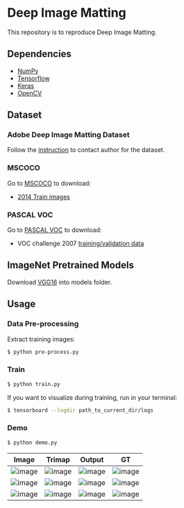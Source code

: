 # Deep Image Matting
This repository is to reproduce Deep Image Matting.

## Dependencies
- [NumPy](http://docs.scipy.org/doc/numpy-1.10.1/user/install.html)
- [Tensorflow](https://www.tensorflow.org/versions/r0.8/get_started/os_setup.html)
- [Keras](https://keras.io/#installation)
- [OpenCV](https://opencv-python-tutroals.readthedocs.io/en/latest/)

## Dataset
### Adobe Deep Image Matting Dataset
Follow the [instruction](https://sites.google.com/view/deepimagematting) to contact author for the dataset.

### MSCOCO
Go to [MSCOCO](http://cocodataset.org/#download) to download:
* [2014 Train images](http://images.cocodataset.org/zips/train2014.zip)


### PASCAL VOC
Go to [PASCAL VOC](http://host.robots.ox.ac.uk/pascal/VOC/) to download:
* VOC challenge 2007 [training/validation data](http://host.robots.ox.ac.uk/pascal/VOC/voc2007/VOCtrainval_06-Nov-2007.tar)

## ImageNet Pretrained Models
Download [VGG16](https://github.com/fchollet/deep-learning-models/releases/download/v0.1/vgg16_weights_tf_dim_ordering_tf_kernels.h5) into models folder.


## Usage
### Data Pre-processing
Extract training images:
```bash
$ python pre-process.py
```

### Train
```bash
$ python train.py
```

If you want to visualize during training, run in your terminal:
```bash
$ tensorboard --logdir path_to_current_dir/logs
```

### Demo

```bash
$ python demo.py
```

Image | Trimap | Output | GT |
|---|---|---|---|
|![image](https://github.com/foamliu/Deep-Image-Matting/raw/master/images/0_0_image.png)  | ![image](https://github.com/foamliu/Deep-Image-Matting/raw/master/images/0_0_trimap.png) | ![image](https://github.com/foamliu/Deep-Image-Matting/raw/master/images/0_0_out.png)| ![image](https://github.com/foamliu/Deep-Image-Matting/raw/master/images/0_0_alpha.png)|
|![image](https://github.com/foamliu/Deep-Image_Matting/raw/master/images/121_12132_image.png)  | ![image](https://github.com/foamliu/Deep-Image-Matting/raw/master/images/121_12132_trimap.png) | ![image](https://github.com/foamliu/Deep-Image-Matting/raw/master/images/121_12132_out.png)| ![image](https://github.com/foamliu/Deep-Image-Matting/raw/master/images/121_12132_alpha.png)|
|![image](https://github.com/foamliu/Deep-Image_Matting/raw/master/images/236_23635_image.png)  | ![image](https://github.com/foamliu/Deep-Image-Matting/raw/master/images/236_23635_trimap.png) | ![image](https://github.com/foamliu/Deep-Image-Matting/raw/master/images/236_23635_out.png)| ![image](https://github.com/foamliu/Deep-Image-Matting/raw/master/images/236_23635_alpha.png)|
